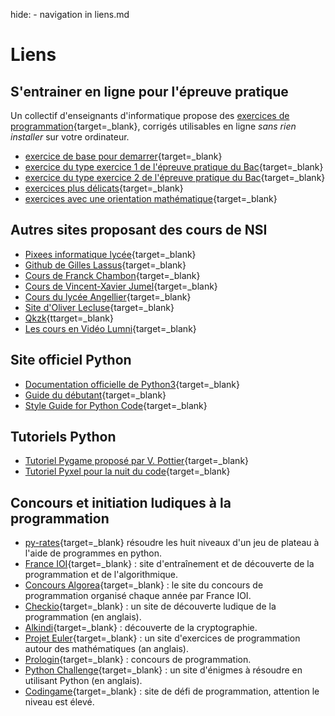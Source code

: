 hide: - navigation  in liens.md
# Liens


## S'entrainer en ligne pour l'épreuve pratique

Un collectif d'enseignants d'informatique propose des [exercices de programmation](https://e-nsi.gitlab.io/){target=_blank}, corrigés utilisables en ligne *sans rien installer* sur votre ordinateur.

* [exercice de base pour demarrer](https://e-nsi.gitlab.io/pratique/N0/){target=_blank}
* [exercice du type exercice 1 de l'épreuve pratique du Bac](https://e-nsi.gitlab.io/pratique/N1/){target=_blank}
* [exercice du type exercice 2 de l'épreuve pratique du Bac](https://e-nsi.gitlab.io/pratique/N2/){target=_blank}
* [exercices plus délicats](https://e-nsi.gitlab.io/pratique/N3/){target=_blank}
* [exercices avec une orientation mathématique](https://e-nsi.gitlab.io/pratique/N4/){target=_blank}

## Autres sites proposant des cours de NSI

* [Pixees informatique lycée](https://pixees.fr/informatiquelycee/){target=_blank}
* [Github de Gilles Lassus](https://glassus.github.io/terminale_nsi/){target=_blank}
* [Cours de Franck Chambon](https://ens-fr.gitlab.io/nsi2/){target=_blank}
* [Cours de Vincent-Xavier Jumel](https://lamadone.frama.io/informatique/terminale-nsi/index.html){target=_blank}
* [Cours du lycée Angellier](https://angellier.gitlab.io/nsi/terminale/){target=_blank}
* [Site d'Oliver Lecluse](https://www.lecluse.fr/nsi/NSI_T/){target=_blank}
* [Qkzk](https://qkzk.xyz/docs/nsi/){ttarget=_blank}
* [Les cours en Vidéo Lumni](https://www.lumni.fr/lycee/terminale/voie-generale/nsi-numerique-et-sciences-informatiques-1){target=_blank}

## Site officiel  Python

* [Documentation officielle de Python3](https://docs.python.org/fr/3/index.html){target=_blank}
* [Guide du débutant](https://docs.python.org/fr/3/tutorial/index.html){target=_blank}
* [Style Guide for Python Code](https://www.python.org/dev/peps/pep-0008/){target=_blank} 

## Tutoriels Python 
* [Tutoriel Pygame proposé par V. Pottier](https://victorminator.github.io/atelier_pygame/){target=_blank}
* [Tutoriel Pyxel pour la nuit du code](https://nuitducode.github.io/DOCUMENTATION/PYTHON/01-presentation/){target=_blank}

## Concours et initiation ludiques à la programmation

* [py-rates](https://py-rates.fr/){target=_blank} résoudre les huit niveaux d'un jeu de plateau à l'aide de programmes en python.
* [France IOI](http://www.france-ioi.org/){target=_blank} : site d'entraînement et de découverte de la programmation et de l'algorithmique.
* [Concours Algorea](http://algorea.org){target=_blank} : le site du concours de programmation organisé chaque année par France IOI.
* [Checkio](https://checkio.org/){target=_blank} : un site de découverte ludique de la programmation (en anglais).
* [Alkindi](http://www.concours-alkindi.fr/#/){target=_blank} : découverte de la cryptographie.
* [Projet Euler](https://projecteuler.net/){target=_blank} : un site d'exercices de programmation autour des mathématiques (an anglais). 
* [Prologin](https://prologin.org/){target=_blank} : concours de programmation.
* [Python Challenge](http://www.pythonchallenge.com/){target=_blank} : un site d'énigmes à résoudre en utilisant Python (en anglais).
* [Codingame](https://www.codingame.com/){target=_blank} : site de défi de programmation, attention le niveau est élevé.
